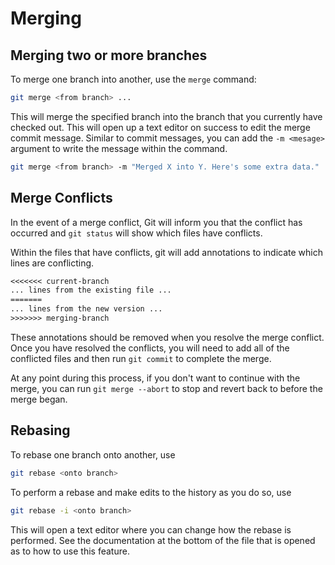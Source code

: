 # Merging

## Merging two or more branches

To merge one branch into another, use the `merge` command:

```bash
git merge <from branch> ...
```

This will merge the specified branch into the branch that you currently have
checked out. This will open up a text editor on success to edit the merge commit
message. Similar to commit messages, you can add the `-m <mesage>` argument to
write the message within the command.

```bash
git merge <from branch> -m "Merged X into Y. Here's some extra data."
```

## Merge Conflicts

In the event of a merge conflict, Git will inform you that the conflict has
occurred and `git status` will show which files have conflicts.

<!-- TODO: Add git status example for a merge conflict -->

Within the files that have conflicts, git will add annotations to indicate which
lines are conflicting.

```txt
<<<<<<< current-branch
... lines from the existing file ...
=======
... lines from the new version ...
>>>>>>> merging-branch
```

These annotations should be removed when you resolve the merge conflict. Once you
have resolved the conflicts, you will need to add all of the conflicted files and
then run `git commit` to complete the merge.

At any point during this process, if you don't want to continue with the merge,
you can run `git merge --abort` to stop and revert back to before the merge began.

## Rebasing

To rebase one branch onto another, use

```bash
git rebase <onto branch>
```

To perform a rebase and make edits to the history as you do so, use

```bash
git rebase -i <onto branch>
```

This will open a text editor where you can change how the rebase is performed.
See the documentation at the bottom of the file that is opened as to how to use
this feature.
